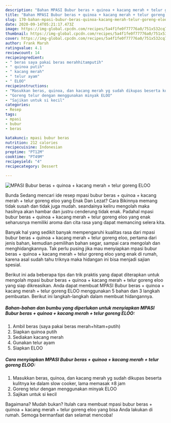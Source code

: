 ```yaml
---
description: "Bahan MPASI Bubur beras + quinoa + kacang merah + telur goreng ELOO | Langkah Membuat MPASI Bubur beras + quinoa + kacang merah + telur goreng ELOO Yang Enak dan Simpel"
title: "Bahan MPASI Bubur beras + quinoa + kacang merah + telur goreng ELOO | Langkah Membuat MPASI Bubur beras + quinoa + kacang merah + telur goreng ELOO Yang Enak dan Simpel"
slug: 170-bahan-mpasi-bubur-beras-quinoa-kacang-merah-telur-goreng-eloo-langkah-membuat-mpasi-bubur-beras-quinoa-kacang-merah-telur-goreng-eloo-yang-enak-dan-simpel
date: 2020-09-14T05:21:17.473Z
image: https://img-global.cpcdn.com/recipes/5a4f1fe0f77776a0/751x532cq70/mpasi-bubur-beras-quinoa-kacang-merah-telur-goreng-eloo-foto-resep-utama.jpg
thumbnail: https://img-global.cpcdn.com/recipes/5a4f1fe0f77776a0/751x532cq70/mpasi-bubur-beras-quinoa-kacang-merah-telur-goreng-eloo-foto-resep-utama.jpg
cover: https://img-global.cpcdn.com/recipes/5a4f1fe0f77776a0/751x532cq70/mpasi-bubur-beras-quinoa-kacang-merah-telur-goreng-eloo-foto-resep-utama.jpg
author: Frank Marsh
ratingvalue: 4.1
reviewcount: 14
recipeingredient:
- " beras saya pakai beras merahhitamputih"
- " quinoa putih"
- " kacang merah"
- " telur ayam"
- " ELOO"
recipeinstructions:
- "Masukkan beras, quinoa, dan kacang merah yg sudah dikupas beserta kulitnya ke dalam slow cooker, lama memasak ±8 jam"
- "Goreng telur dengan menggunakan minyak ELOO"
- "Sajikan untuk si kecil"
categories:
- Resep
tags:
- mpasi
- bubur
- beras

katakunci: mpasi bubur beras 
nutrition: 212 calories
recipecuisine: Indonesian
preptime: "PT12M"
cooktime: "PT49M"
recipeyield: "4"
recipecategory: Dessert

---
```



![MPASI Bubur beras + quinoa + kacang merah + telur goreng ELOO](https://img-global.cpcdn.com/recipes/5a4f1fe0f77776a0/751x532cq70/mpasi-bubur-beras-quinoa-kacang-merah-telur-goreng-eloo-foto-resep-utama.jpg)

Bunda Sedang mencari ide resep mpasi bubur beras + quinoa + kacang merah + telur goreng eloo yang Enak Dan Lezat? Cara Bikinnya memang tidak susah dan tidak juga mudah. seandainya keliru mengolah maka hasilnya akan hambar dan justru cenderung tidak enak. Padahal mpasi bubur beras + quinoa + kacang merah + telur goreng eloo yang enak seharusnya memiliki aroma dan cita rasa yang dapat memancing selera kita.

Banyak hal yang sedikit banyak mempengaruhi kualitas rasa dari mpasi bubur beras + quinoa + kacang merah + telur goreng eloo, pertama dari jenis bahan, kemudian pemilihan bahan segar, sampai cara mengolah dan menghidangkannya. Tak perlu pusing jika mau menyiapkan mpasi bubur beras + quinoa + kacang merah + telur goreng eloo yang enak di rumah, karena asal sudah tahu triknya maka hidangan ini bisa menjadi sajian spesial.




Berikut ini ada beberapa tips dan trik praktis yang dapat diterapkan untuk mengolah mpasi bubur beras + quinoa + kacang merah + telur goreng eloo yang siap dikreasikan. Anda dapat membuat MPASI Bubur beras + quinoa + kacang merah + telur goreng ELOO menggunakan 5 bahan dan 3 langkah pembuatan. Berikut ini langkah-langkah dalam membuat hidangannya.

<!--inarticleads1-->

##### Bahan-bahan dan bumbu yang diperlukan untuk menyiapkan MPASI Bubur beras + quinoa + kacang merah + telur goreng ELOO:

1. Ambil  beras (saya pakai beras merah+hitam+putih)
1. Siapkan  quinoa putih
1. Sediakan  kacang merah
1. Gunakan  telur ayam
1. Siapkan  ELOO




<!--inarticleads2-->

##### Cara menyiapkan MPASI Bubur beras + quinoa + kacang merah + telur goreng ELOO:

1. Masukkan beras, quinoa, dan kacang merah yg sudah dikupas beserta kulitnya ke dalam slow cooker, lama memasak ±8 jam
1. Goreng telur dengan menggunakan minyak ELOO
1. Sajikan untuk si kecil




Bagaimana? Mudah bukan? Itulah cara membuat mpasi bubur beras + quinoa + kacang merah + telur goreng eloo yang bisa Anda lakukan di rumah. Semoga bermanfaat dan selamat mencoba!
